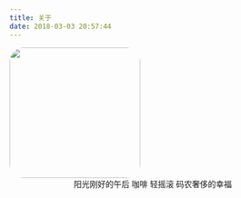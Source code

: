 ```yaml
---
title: 关于
date: 2018-03-03 20:57:44
---
```

<img alt="" style="border-radius: 25px" src="https://avatars2.githubusercontent.com/u/4654826?s=460&amp;v=4" height="230" width="230" onclick="return false"/>
<div align="center">
阳光刚好的午后
咖啡
轻摇滚
码农奢侈的幸福
</div>